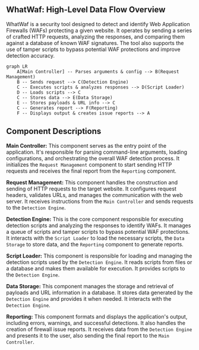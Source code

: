 ## WhatWaf: High-Level Data Flow Overview

WhatWaf is a security tool designed to detect and identify Web Application Firewalls (WAFs) protecting a given website. It operates by sending a series of crafted HTTP requests, analyzing the responses, and comparing them against a database of known WAF signatures. The tool also supports the use of tamper scripts to bypass potential WAF protections and improve detection accuracy.

```mermaid
graph LR
    A[Main Controller] -- Parses arguments & config --> B(Request Management)
    B -- Sends request --> C(Detection Engine)
    C -- Executes scripts & analyzes responses --> D(Script Loader)
    D -- Loads scripts --> C
    C -- Stores data --> E(Data Storage)
    E -- Stores payloads & URL info --> C
    C -- Generates report --> F(Reporting)
    F -- Displays output & creates issue reports --> A
```

## Component Descriptions

**Main Controller:** This component serves as the entry point of the application. It's responsible for parsing command-line arguments, loading configurations, and orchestrating the overall WAF detection process. It initializes the `Request Management` component to start sending HTTP requests and receives the final report from the `Reporting` component.

**Request Management:** This component handles the construction and sending of HTTP requests to the target website. It configures request headers, validates URLs, and manages the communication with the web server. It receives instructions from the `Main Controller` and sends requests to the `Detection Engine`.

**Detection Engine:** This is the core component responsible for executing detection scripts and analyzing the responses to identify WAFs. It manages a queue of scripts and tamper scripts to bypass potential WAF protections. It interacts with the `Script Loader` to load the necessary scripts, the `Data Storage` to store data, and the `Reporting` component to generate reports.

**Script Loader:** This component is responsible for loading and managing the detection scripts used by the `Detection Engine`. It reads scripts from files or a database and makes them available for execution. It provides scripts to the `Detection Engine`.

**Data Storage:** This component manages the storage and retrieval of payloads and URL information in a database. It stores data generated by the `Detection Engine` and provides it when needed. It interacts with the `Detection Engine`.

**Reporting:** This component formats and displays the application's output, including errors, warnings, and successful detections. It also handles the creation of firewall issue reports. It receives data from the `Detection Engine` and presents it to the user, also sending the final report to the `Main Controller`.